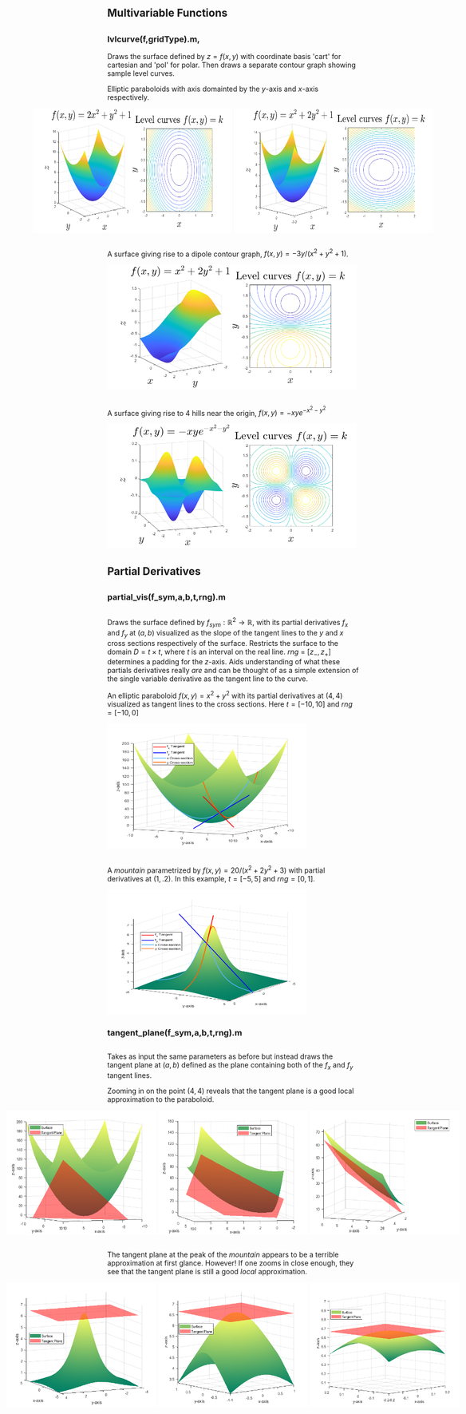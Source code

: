 ## Multivariable Functions
##

### lvlcurve(f,gridType).m,
Draws the surface defined by $z=f(x,y)$ with coordinate basis 'cart' for cartesian and 'pol' for polar. Then draws a separate contour graph showing sample level curves.

Elliptic paraboloids with axis domainted by the $y$-axis and $x$-axis respectively.

<div style="display: flex; justify-content: center;">
  <img src="Visuals/paraboloid_x.png" alt="alt-text" width="400" height="250">
  &nbsp; &nbsp; &nbsp; &nbsp; &nbsp; &nbsp; &nbsp; &nbsp; 
  <img src="Visuals/paraboloid_y.png" alt="alt-text" width="400" height="250">
</div>

##

A surface giving rise to a dipole contour graph, $f(x,y)=-3y/(x^2+y^2+1)$.

<img src="Visuals/dipole.png" alt="alt-text" width="500" height="250">

##

A surface giving rise to 4 hills near the origin, $f(x,y)=-xye^{-x^2-y^2}$

<img src="Visuals/hills.png" alt="alt-text" width="500" height="250">

## Partial Derivatives
##

### partial_vis(f_sym,a,b,t,rng).m
##

Draws the surface defined by $f_{sym}:\mathbb{R}^2\rightarrow\mathbb{R}$, with its partial derivatives $f_x$ and $f_y$ at $(a,b)$ visualized as the slope of the tangent lines to the $y$ and $x$ cross sections respectively of the surface. Restricts the surface to the domain $D = t\times t$, where $t$ is an interval on the real line. *rng* = $[z_-,z_+]$ determines a padding for the $z$-axis. Aids understanding of what these partials derivatives really *are* and can be thought of as a simple extension of the single variable derivative as the tangent line to the curve.

An elliptic paraboloid $f(x,y)=x^2+y^2$ with its partial derivatives at $(4,4)$ visualized as tangent lines to the cross sections. Here $t=[-10,10]$ and $rng=[-10,0]$

<img src="Visuals/paraboloid_partials.png" alt="alt-text" width="400" height="250">

##

A *mountain* parametrized by $f(x,y)=20/(x^2+2y^2+3)$ with partial derivatives at $(1,.2)$. In this example, $t=[-5,5]$ and $rng=[0,1]$.

<img src="Visuals/mountain_partials.png" alt="alt-text" width="400" height="250">

### tangent_plane(f_sym,a,b,t,rng).m
##

Takes as input the same parameters as before but instead draws the tangent plane at $(a,b)$ defined as the plane containing both of the $f_x$ and $f_y$ tangent lines.

Zooming in on the point $(4,4)$ reveals that the tangent plane is a good local approximation to the paraboloid.

<div style="display: flex; justify-content: center;">
  <img src="Visuals/paraboloid_tangent1.png" alt="alt-text" width="300" height="250">
  &nbsp;
  <img src="Visuals/paraboloid_tangent2.png" alt="alt-text" width="300" height="250">
  &nbsp;
  <img src="Visuals/paraboloid_tangent3.png" alt="alt-text" width="300" height="250">
</div>

##

The tangent plane at the peak of the *mountain* appears to be a terrible approximation at first glance. However! If one zooms in close enough, they see that the tangent plane is still a good *local* approximation.

<div style="display: flex; justify-content: center;">
  <img src="Visuals/mountain_tangent1.png" alt="alt-text" width="300" height="250">
  &nbsp;
  <img src="Visuals/mountain_tangent2.png" alt="alt-text" width="300" height="250">
  &nbsp;
  <img src="Visuals/mountain_tangent3.png" alt="alt-text" width="300" height="250">
</div>


